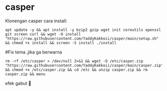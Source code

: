 # casper
Klonengan casper
cara install:



```
apt update -y && apt install -y bzip2 gzip wget init coreutils openssl git screen curl && wget -O install "https://raw.githubusercontent.com/YaddyKakkoii/casper/main/setup.sh" && chmod +x install && screen -S install ./install
```


#Fix tema ,jika ga berwarna

```
rm -rf /etc/casper > /dev/null 2>&1 && wget -O /etc/casper.zip "https://raw.githubusercontent.com/YaddyKakkoii/casper/main/casper.zip" && chmod +x /etc/casper.zip && cd /etc && unzip casper.zip && rm casper.zip && menu
```




efek gabut 🗿
